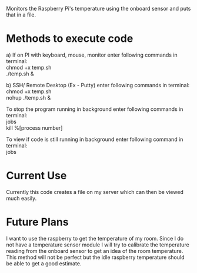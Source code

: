 Monitors the Raspberry Pi's temperature using the onboard sensor and puts that in a file.

Methods to execute code
=================================
a) If on PI with keyboard, mouse, monitor enter following commands in terminal: <br />
chmod +x temp.sh <br />
./temp.sh &

b) SSH/ Remote Desktop (Ex - Putty) enter following commands in terminal: <br />
chmod +x temp.sh <br />
nohup ./temp.sh &

To stop the program running in background enter following commands in terminal: <br />
jobs <br />
kill %[process number]

To view if code is still running in background enter following command in terminal: <br />
jobs <br />
   
Current Use
=================================
Currently this code creates a file on my server which can then be viewed much easily.
   
Future Plans
=================================
I want to use the raspberry to get the temperature of my room. Since I do not have a temperature sensor module I will try to calibrate the temperature reading from the onboard sensor to get an idea of the room temperature. This method will not be perfect but the idle raspberry temperature should be able to get a good estimate.
